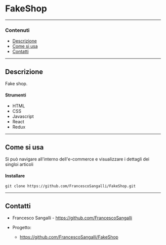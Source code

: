 # **FakeShop**

---

### Contenuti

- [Descrizione](#descrizione)
- [Come si usa](#come-si-usa)
- [Contatti](#contatti)

---

## Descrizione

Fake shop.

#### Strumenti

- HTML
- CSS
- Javascript
- React
- Redux

---

## Come si usa

Si può navigare all'interno dell'e-commerce e visualizzare i dettagli dei singloi articoli

#### Installare

`git clone https://github.com/FrancescoSangalli/FakeShop.git`

---

## Contatti

- Francesco Sangalli - <https://github.com/FrancescoSangalli>

- Progetto:
    * <https://github.com/FrancescoSangalli/FakeShop>
